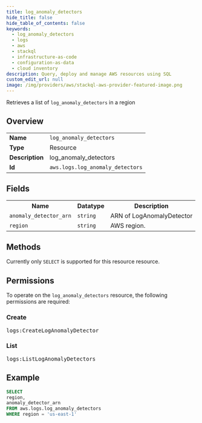 ```yaml
---
title: log_anomaly_detectors
hide_title: false
hide_table_of_contents: false
keywords:
  - log_anomaly_detectors
  - logs
  - aws
  - stackql
  - infrastructure-as-code
  - configuration-as-data
  - cloud inventory
description: Query, deploy and manage AWS resources using SQL
custom_edit_url: null
image: /img/providers/aws/stackql-aws-provider-featured-image.png
---
```

Retrieves a list of <code>log_anomaly_detectors</code> in a region

## Overview
<table><tbody>
<tr><td><b>Name</b></td><td><code>log_anomaly_detectors</code></td></tr>
<tr><td><b>Type</b></td><td>Resource</td></tr>
<tr><td><b>Description</b></td><td>log_anomaly_detectors</td></tr>
<tr><td><b>Id</b></td><td><code>aws.logs.log_anomaly_detectors</code></td></tr>
</tbody></table>

## Fields
<table><tbody>
<tr><th>Name</th><th>Datatype</th><th>Description</th></tr>
<tr><td><code>anomaly_detector_arn</code></td><td><code>string</code></td><td>ARN of LogAnomalyDetector</td></tr>
<tr><td><code>region</code></td><td><code>string</code></td><td>AWS region.</td></tr>

</tbody></table>

## Methods
Currently only <code>SELECT</code> is supported for this resource resource.

## Permissions

To operate on the <code>log_anomaly_detectors</code> resource, the following permissions are required:

### Create
<pre>
logs:CreateLogAnomalyDetector</pre>

### List
<pre>
logs:ListLogAnomalyDetectors</pre>


## Example
```sql
SELECT
region,
anomaly_detector_arn
FROM aws.logs.log_anomaly_detectors
WHERE region = 'us-east-1'
```
